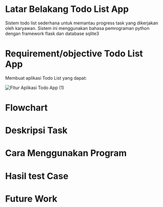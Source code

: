 # Latar Belakang Todo List App
Sistem todo list sederhana untuk memantau progress task yang dikerjakan oleh karyawan. Sistem ini menggunakan bahasa pemrograman python dengan framework flask dan database sqlite3

# Requirement/objective Todo List App
Membuat aplikasi Todo List yang dapat:

![FItur Aplikasi Todo App (1)](https://github.com/afifahpn/todo-list-app/assets/55918778/cf8f121e-3142-429f-802c-bd5d553fa24d)

# Flowchart


# Deskripsi Task
# Cara Menggunakan Program
# Hasil test Case
# Future Work
